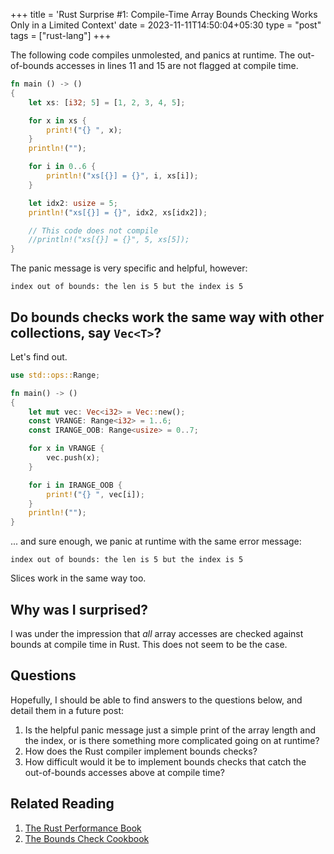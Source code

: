 +++
title = 'Rust Surprise #1: Compile-Time Array Bounds Checking Works Only in a Limited Context'
date = 2023-11-11T14:50:04+05:30
type = "post"
tags = ["rust-lang"]
+++

The following code compiles unmolested, and panics at runtime. The out-of-bounds
accesses in lines 11 and 15 are not flagged at compile time.

```rust {linenos=true, linenostart=1, hl_lines=[11, 15], style=tango}
fn main () -> ()
{
    let xs: [i32; 5] = [1, 2, 3, 4, 5];

    for x in xs {
        print!("{} ", x);
    }
    println!("");

    for i in 0..6 {
        println!("xs[{}] = {}", i, xs[i]);
    }

    let idx2: usize = 5;
    println!("xs[{}] = {}", idx2, xs[idx2]);

    // This code does not compile
    //println!("xs[{}] = {}", 5, xs[5]);
}
```

The panic message is very specific and helpful, however:

````
index out of bounds: the len is 5 but the index is 5
````

## Do bounds checks work the same way with other collections, say `Vec<T>`?
Let's find out.

```rust {linenos=true, linenostart=1 style=tango}
use std::ops::Range;

fn main() -> ()
{
    let mut vec: Vec<i32> = Vec::new();
    const VRANGE: Range<i32> = 1..6;
    const IRANGE_OOB: Range<usize> = 0..7;

    for x in VRANGE {
        vec.push(x);
    }

    for i in IRANGE_OOB {
        print!("{} ", vec[i]);
    }
    println!("");
}
```

... and sure enough, we panic at runtime with the same error message:

```
index out of bounds: the len is 5 but the index is 5
```

Slices work in the same way too.

## Why was I surprised?
I was under the impression that _all_ array accesses are checked against bounds
at compile time in Rust. This does not seem to be the case.

## Questions
Hopefully, I should be able to find answers to the questions below, and detail
them in a future post:

1. Is the helpful panic message just a simple print of the array length and the
   index, or is there something more complicated going on at runtime?
2. How does the Rust compiler implement bounds checks? 
3. How difficult would it be to implement bounds checks that catch the
   out-of-bounds accesses above at compile time?

## Related Reading
1. [The Rust Performance Book](
    https://nnethercote.github.io/perf-book/bounds-checks.html
)
2. [The Bounds Check Cookbook](
    https://shnatsel.medium.com/how-to-avoid-bounds-checks-in-rust-without-unsafe-f65e618b4c1e
)
